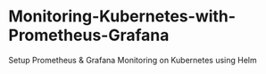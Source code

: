 # Monitoring-Kubernetes-with-Prometheus-Grafana
  Setup Prometheus &amp; Grafana Monitoring on Kubernetes using Helm
